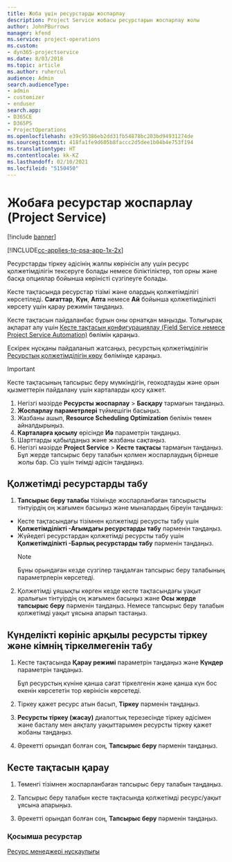 ```yaml
---
title: Жоба үшін ресурстарды жоспарлау
description: Project Service жобасы ресурстарын жоспарлау жолы
author: JohnPBurrows
manager: kfend
ms.service: project-operations
ms.custom:
- dyn365-projectservice
ms.date: 8/03/2018
ms.topic: article
ms.author: ruhercul
audience: Admin
search.audienceType:
- admin
- customizer
- enduser
search.app:
- D365CE
- D365PS
- ProjectOperations
ms.openlocfilehash: e39c95386eb2dd31fb54878bc203bd94931274de
ms.sourcegitcommit: 418fa1fe9d605b8faccc2d5dee1b04b4e753f194
ms.translationtype: HT
ms.contentlocale: kk-KZ
ms.lasthandoff: 02/10/2021
ms.locfileid: "5150450"
---
```

# <a name="schedule-resources-for-a-project-project-service"></a>Жобаға ресурстар жоспарлау (Project Service)

[!include [banner](../includes/psa-now-project-operations.md)]

[!INCLUDE[cc-applies-to-psa-app-1x-2x](../includes/cc-applies-to-psa-app-1x-2x.md)]

Ресурстарды тіркеу әдісінің жалпы көрінісін алу үшін ресурс қолжетімділігін тексеруге болады немесе біліктіліктер, топ орны және басқа опциялар бойынша көріністі сүзгілеуге болады.  
  
Кесте тақтасында ресурстар тізімі және олардың қолжетімділігі көрсетіледі. **Сағаттар**, **Күн**, **Апта** немесе **Ай** бойынша қолжетімділікті көрсету үшін қарау режимін таңдаңыз.  
  
Кесте тақтасын пайдаланбас бұрын оны орнатқан маңызды. Толығырақ ақпарат алу үшін [Кесте тақтасын конфигурациялау (Field Service немесе Project Service Automation)](https://docs.microsoft.com/dynamics365/field-service/configure-schedule-board) бөлімін қараңыз.
  
Ескірек нұсқаны пайдаланып жатсаңыз, ресурстың қолжетімділігін [Ресурстың қолжетімділігін көру](../psa/view-resource-availability.md) бөлімінде қараңыз.  

> [!IMPORTANT]
>  Кесте тақтасының тапсырыс беру мүмкіндігін, геокодтауды және орын қызметтерін пайдалану үшін карталарды қосу қажет.  
> 
> 1. Негізгі мәзірде **Ресурсты жоспарлау** > **Басқару** тармағын таңдаңыз.  
> 2. **Жоспарлау параметрлері** түймешігін басыңыз.  
> 3. Жазбаны ашып, **Resource Scheduling Optimization** бөлімін төмен айналдырыңыз.  
> 4. **Карталарға қосылу** өрісінде **Иә** параметрін таңдаңыз.  
> 5. Шарттарды қабылдаңыз және жазбаны сақтаңыз.  
> 6. Негізгі мәзірде **Project Service** > **Кесте тақтасы** тармағын таңдаңыз. Бұл жерде тапсырыс беру талабын қолмен жоспарлаудың бірнеше жолы бар. Сіз үшін тиімді әдісін таңдаңыз.
  
## <a name="find-available-resources"></a>Қолжетімді ресурстарды табу

1.  **Тапсырыс беру талабы** тізімінде жоспарланбаған тапсырысты тінтуірдің оң жағымен басыңыз және мыналардың біреуін таңдаңыз:  
  
- Кесте тақтасындағы тізімнен қолжетімді ресурсты табу үшін **Қолжетімділікті -Ағымдағы ресурстарды табу** пәрменін таңдаңыз.  
- Жүйедегі ресурстардан қолжетімді ресурсты табу үшін **Қолжетімділікті -Барлық ресурстарды табу** пәрменін таңдаңыз.  
   > [!NOTE]
   >  Бұны орындаған кезде сүзгілер таңдалған тапсырыс беру талабының параметрлерін көрсетеді.  
  
2. Қолжетімді ұяшықты көрген кезде кесте тақтасындағы уақыт аралығын тінтуірдің оң жағымен басыңыз және **Осы жерде тапсырыс беру** пәрменін таңдаңыз. Немесе тапсырыс беру талабын қолжетімді уақыт ұясына апарып тастаңыз.  
  

## <a name="book-a-resource-using-the-daily-view-and-find-whos-under-booked"></a>Күнделікті көрініс арқылы ресурсты тіркеу және кімнің тіркелмегенін табу
  
1.  Кесте тақтасында **Қарау режимі** параметрін таңдаңыз және **Күндер** параметрін таңдаңыз.  
  
    Бұл ресурстың күніне қанша сағат тіркелгенін және қанша күн бос екенін көрсететін тор көрінісін көрсетеді.  
  
2.  Тіркеу қажет ресурс атын басып, **Тіркеу** пәрменін таңдаңыз.  
  
3.  **Ресурсты тіркеу (жасау)** диалогтық терезесінде тіркеу әдісімен және басталу мен аяқталу уақыттарымен ресурсты тіркеу қажет жобаны таңдаңыз.  
  
4.  Әрекетті орындап болған соң, **Тапсырыс беру** пәрменін таңдаңыз.  
  
## <a name="view-to-the-schedule-board"></a>Кесте тақтасын қарау
  
1.  Төменгі тізімнен жоспарланбаған тапсырыс беру талабын таңдаңыз.  
  
2.  Тапсырыс беру талабын кесте тақтасында қолжетімді ресурс/уақыт ұясына апарыңыз.  
  
3.  Әрекетті орындап болған соң, **Тапсырыс беру** пәрменін таңдаңыз.  
  
### <a name="additional-resources"></a>Қосымша ресурстар  
 [Ресурс менеджері нұсқаулығы](../psa/resource-manager-guide.md)
